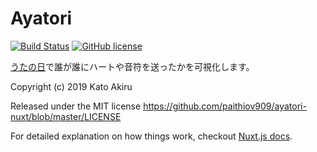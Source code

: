 # Ayatori

[![Build Status](https://travis-ci.org/paithiov909/ayatori-nuxt.svg?branch=master)](https://travis-ci.org/paithiov909/ayatori-nuxt) [![GitHub license](https://img.shields.io/github/license/paithiov909/ayatori-nuxt.svg)](https://github.com/paithiov909/tangela/blob/master/LICENSE)

[うたの日](http://utanohi.everyday.jp/)で誰が誰にハートや音符を送ったかを可視化します。

Copyright (c) 2019 Kato Akiru

Released under the MIT license https://github.com/paithiov909/ayatori-nuxt/blob/master/LICENSE

For detailed explanation on how things work, checkout [Nuxt.js docs](https://nuxtjs.org).

